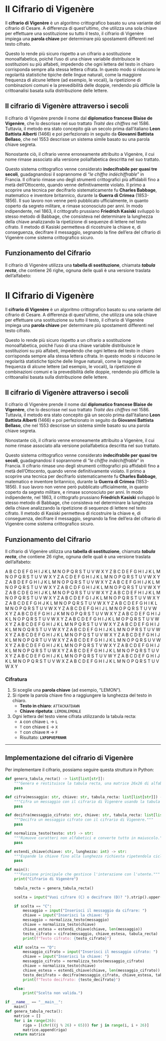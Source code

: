 # Il Cifrario di Vigenère

Il **cifrario di Vigenère** è un algoritmo crittografico basato su una variante del cifrario di Cesare. A differenza di quest’ultimo, che utilizza una sola chiave per effettuare una sostituzione su tutto il testo, il cifrario di Vigenère impiega una **parola chiave** per determinare più spostamenti differenti nel testo cifrato.

Questo lo rende più sicuro rispetto a un cifrario a sostituzione monoalfabetica, poiché l’uso di una chiave variabile distribuisce le sostituzioni su più alfabeti, impedendo che ogni lettera del testo in chiaro corrisponda sempre alla stessa lettera cifrata. In questo modo si riducono le regolarità statistiche tipiche delle lingue naturali, come la maggiore frequenza di alcune lettere (ad esempio, le vocali), la ripetizione di combinazioni comuni e la prevedibilità delle doppie, rendendo più difficile la crittoanalisi basata sulla distribuzione delle lettere.

## Il cifrario di Vigenère attraverso i secoli

Il cifrario di Vigenère prende il nome dal **diplomatico francese Blaise de Vigenère**, che lo descrisse nel suo trattato *Traité des chiffres* nel 1586. Tuttavia, il metodo era stato concepito già un secolo prima dall’italiano **Leon Battista Alberti** (1466) e poi perfezionato in seguito da **Giovanni Battista Bellaso**, che nel 1553 descrisse un sistema simile basato su una parola chiave segreta.

Nonostante ciò, il cifrario venne erroneamente attribuito a Vigenère, il cui nome rimase associato alla versione polialfabetica descritta nel suo trattato.

Questo sistema crittografico venne considerato **indecifrabile per quasi tre secoli**, guadagnandosi il soprannome di “*le chiffre indéchiffrable*” in Francia. Il cifrario rimase uno degli strumenti crittografici più affidabili fino a metà dell’Ottocento, quando venne definitivamente violato. Il primo a scoprire una tecnica per decifrarlo sistematicamente fu **Charles Babbage**, matematico e inventore britannico, durante la **Guerra di Crimea** (1853-1856). Il suo lavoro non venne però pubblicato ufficialmente, in quanto coperto da segreto militare, e rimase sconosciuto per anni. In modo indipendente, nel 1863, il crittografo prussiano **Friedrich Kasiski** sviluppò lo stesso metodo di Babbage, che consisteva nel determinare la lunghezza della chiave analizzando la ripetizione di sequenze di lettere nel testo cifrato. Il metodo di Kasiski permetteva di ricostruire la chiave e, di conseguenza, decifrare il messaggio, segnando la fine dell’era del cifrario di Vigenère come sistema crittografico sicuro.

## Funzionamento del Cifrario

Il cifrario di Vigenère utilizza una **tabella di sostituzione**, chiamata ***tabula recta***, che contiene 26 righe, ognuna delle quali è una versione traslata dell’alfabeto:

# Il Cifrario di Vigenère

Il **cifrario di Vigenère** è un algoritmo crittografico basato su una variante del cifrario di Cesare. A differenza di quest’ultimo, che utilizza una sola chiave per effettuare una sostituzione su tutto il testo, il cifrario di Vigenère impiega una **parola chiave** per determinare più spostamenti differenti nel testo cifrato.

Questo lo rende più sicuro rispetto a un cifrario a sostituzione monoalfabetica, poiché l’uso di una chiave variabile distribuisce le sostituzioni su più alfabeti, impedendo che ogni lettera del testo in chiaro corrisponda sempre alla stessa lettera cifrata. In questo modo si riducono le regolarità statistiche tipiche delle lingue naturali, come la maggiore frequenza di alcune lettere (ad esempio, le vocali), la ripetizione di combinazioni comuni e la prevedibilità delle doppie, rendendo più difficile la crittoanalisi basata sulla distribuzione delle lettere.

## Il cifrario di Vigenère attraverso i secoli

Il cifrario di Vigenère prende il nome dal **diplomatico francese Blaise de Vigenère**, che lo descrisse nel suo trattato *Traité des chiffres* nel 1586. Tuttavia, il metodo era stato concepito già un secolo prima dall’italiano **Leon Battista Alberti** (1466) e poi perfezionato in seguito da **Giovanni Battista Bellaso**, che nel 1553 descrisse un sistema simile basato su una parola chiave segreta.

Nonostante ciò, il cifrario venne erroneamente attribuito a Vigenère, il cui nome rimase associato alla versione polialfabetica descritta nel suo trattato.

Questo sistema crittografico venne considerato **indecifrabile per quasi tre secoli**, guadagnandosi il soprannome di “*le chiffre indéchiffrable*” in Francia. Il cifrario rimase uno degli strumenti crittografici più affidabili fino a metà dell’Ottocento, quando venne definitivamente violato. Il primo a scoprire una tecnica per decifrarlo sistematicamente fu **Charles Babbage**, matematico e inventore britannico, durante la **Guerra di Crimea** (1853-1856). Il suo lavoro non venne però pubblicato ufficialmente, in quanto coperto da segreto militare, e rimase sconosciuto per anni. In modo indipendente, nel 1863, il crittografo prussiano **Friedrich Kasiski** sviluppò lo stesso metodo di Babbage, che consisteva nel determinare la lunghezza della chiave analizzando la ripetizione di sequenze di lettere nel testo cifrato. Il metodo di Kasiski permetteva di ricostruire la chiave e, di conseguenza, decifrare il messaggio, segnando la fine dell’era del cifrario di Vigenère come sistema crittografico sicuro.

## Funzionamento del Cifrario

Il cifrario di Vigenère utilizza una **tabella di sostituzione**, chiamata ***tabula recta***, che contiene 26 righe, ognuna delle quali è una versione traslata dell’alfabeto:

A B C D E F G H I J K L M N O P Q R S T U V W X Y Z
B C D E F G H I J K L M N O P Q R S T U V W X Y Z A
C D E F G H I J K L M N O P Q R S T U V W X Y Z A B
D E F G H I J K L M N O P Q R S T U V W X Y Z A B C
E F G H I J K L M N O P Q R S T U V W X Y Z A B C D
F G H I J K L M N O P Q R S T U V W X Y Z A B C D E
G H I J K L M N O P Q R S T U V W X Y Z A B C D E F
H I J K L M N O P Q R S T U V W X Y Z A B C D E F G
I J K L M N O P Q R S T U V W X Y Z A B C D E F G H
J K L M N O P Q R S T U V W X Y Z A B C D E F G H I
K L M N O P Q R S T U V W X Y Z A B C D E F G H I J
L M N O P Q R S T U V W X Y Z A B C D E F G H I J K
M N O P Q R S T U V W X Y Z A B C D E F G H I J K L
N O P Q R S T U V W X Y Z A B C D E F G H I J K L M
O P Q R S T U V W X Y Z A B C D E F G H I J K L M N
P Q R S T U V W X Y Z A B C D E F G H I J K L M N O
Q R S T U V W X Y Z A B C D E F G H I J K L M N O P
R S T U V W X Y Z A B C D E F G H I J K L M N O P Q
S T U V W X Y Z A B C D E F G H I J K L M N O P Q R
T U V W X Y Z A B C D E F G H I J K L M N O P Q R S
U V W X Y Z A B C D E F G H I J K L M N O P Q R S T
V W X Y Z A B C D E F G H I J K L M N O P Q R S T U
W X Y Z A B C D E F G H I J K L M N O P Q R S T U V
X Y Z A B C D E F G H I J K L M N O P Q R S T U V W
Y Z A B C D E F G H I J K L M N O P Q R S T U V W X
Z A B C D E F G H I J K L M N O P Q R S T U V W X Y


### Cifratura

1. Si sceglie una **parola chiave** (ad esempio, “LEMON”).
2. Si ripete la parola chiave fino a raggiungere la lunghezza del testo in chiaro.  
   - **Testo in chiaro**: `ATTACKATDAWN`  
   - **Chiave ripetuta**: `LEMONLEMONLE`
3. Ogni lettera del testo viene cifrata utilizzando la tabula recta:  
   - `A` con chiave `L` → `L`
   - `T` con chiave `E` → `X`
   - `T` con chiave `M` → `F`
   - Risultato: **`LXFOPVEFRNHR`**

---

## Implementazione del cifrario di Vigenère

Per implementare il cifrario, possiamo seguire questa struttura in Python:

```python
def genera_tabula_recta() -> list[list[str]]:
    """Genera e restituisce la tabula recta, una matrice 26x26 di alfabeti traslati."""
    pass

def cifra(messaggio: str, chiave: str, tabula_recta: list[list[str]]) -> str:
    """Cifra un messaggio con il cifrario di Vigenère usando la tabula recta."""
    pass

def decifra(messaggio_cifrato: str, chiave: str, tabula_recta: list[list[str]]) -> str:
    """Decifra un messaggio cifrato con il cifrario di Vigenère."""
    pass

def normalizza_testo(testo: str) -> str:
    """Rimuove caratteri non alfabetici e converte tutto in maiuscolo."""
    pass

def estendi_chiave(chiave: str, lunghezza: int) -> str:
    """Espande la chiave fino alla lunghezza richiesta ripetendola ciclicamente."""
    pass

def main():
    """Funzione principale che gestisce l'interazione con l'utente."""
    print("Cifrario di Vigenère")
    
    tabula_recta = genera_tabula_recta()

    scelta = input("Vuoi cifrare (C) o decifrare (D)? ").strip().upper()

    if scelta == "C":
        messaggio = input("Inserisci il messaggio da cifrare: ")
        chiave = input("Inserisci la chiave: ")
        messaggio = normalizza_testo(messaggio)
        chiave = normalizza_testo(chiave)
        chiave_estesa = estendi_chiave(chiave, len(messaggio))
        testo_cifrato = cifra(messaggio, chiave_estesa, tabula_recta)
        print(f"Testo cifrato: {testo_cifrato}")

    elif scelta == "D":
        messaggio_cifrato = input("Inserisci il messaggio cifrato: ")
        chiave = input("Inserisci la chiave: ")
        messaggio_cifrato = normalizza_testo(messaggio_cifrato)
        chiave = normalizza_testo(chiave)
        chiave_estesa = estendi_chiave(chiave, len(messaggio_cifrato))
        testo_decifrato = decifra(messaggio_cifrato, chiave_estesa, tabula_recta)
        print(f"Testo decifrato: {testo_decifrato}")

    else:
        print("Scelta non valida.")

if __name__ == "__main__":
    main()
def genera_tabula_recta():
    matrice = []
    for i in range(26):
        riga = [(chr(((j % 26) + 65))) for j in range(i, i + 26)]
        matrice.append(riga)
    return matrice
